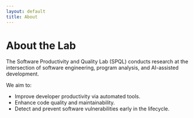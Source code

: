 ```yaml
---
layout: default
title: About
---
```


# About the Lab

The Software Productivity and Quality Lab (SPQL) conducts research at the intersection of software engineering, program analysis, and AI-assisted development.

We aim to:
- Improve developer productivity via automated tools.
- Enhance code quality and maintainability.
- Detect and prevent software vulnerabilities early in the lifecycle.
